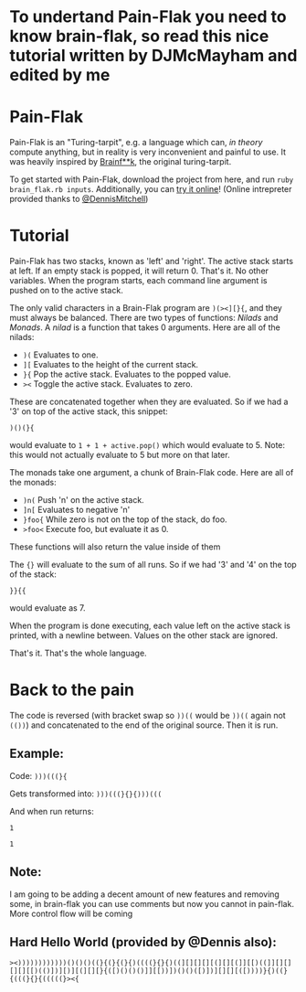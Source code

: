 # To undertand Pain-Flak you need to know brain-flak, so read this nice tutorial written by DJMcMayham and edited by me


# Pain-Flak

Pain-Flak is an "Turing-tarpit", e.g. a language which can, *in theory* compute anything, but in reality is very inconvenient and painful to use. It was heavily inspired by [Brainf**k](https://esolangs.org/wiki/Brainfuck), the original turing-tarpit.

To get started with Pain-Flak, download the project from here, and run `ruby brain_flak.rb inputs`. Additionally, you can [try it online](http://brain-flak.tryitonline.net/)! (Online intrepreter provided thanks to [@DennisMitchell](https://github.com/DennisMitchell))

# Tutorial

Pain-Flak has two stacks, known as 'left' and 'right'. The active stack starts at left. If an empty stack is popped, it will return 0. That's it. No other variables. When the program starts, each command line argument is pushed on to the active stack.

The only valid characters in a Brain-Flak program are `)(><][}{`, and they must always be balanced. There are two types of functions: *Nilads* and *Monads*. A *nilad* is a function that takes 0 arguments. Here are all of the nilads:

 - `)(` Evaluates to one.
 - `][` Evaluates to the height of the current stack.
 - `}{` Pop the active stack. Evaluates to the popped value.
 - `><` Toggle the active stack. Evaluates to zero.

These are concatenated together when they are evaluated. So if we had a '3' on top of the active stack, this snippet:

    )()(}{
  
would evaluate to `1 + 1 + active.pop()` which would evaluate to 5. Note: this would not actually evaluate to 5 but more on that later.

The monads take one argument, a chunk of Brain-Flak code. Here are all of the monads:

 - `)n(` Push 'n' on the active stack.
 - `]n[` Evaluates to negative 'n'
 - `}foo{` While zero is not on the top of the stack, do foo.
 - `>foo<` Execute foo, but evaluate it as 0.

These functions will also return the value inside of them

The `{}` will evaluate to the sum of all runs.  So if we had '3' and '4' on the top of the stack:

    }}{{


would evaluate as 7.

When the program is done executing, each value left on the active stack is printed, with a newline between. Values on the other stack are ignored.

That's it. That's the whole language. 




# Back to the pain


The code is reversed (with bracket swap so `))((` would be `))((` again not `(())`) and concatenated to the end of the original source. Then it is run.
## Example:
Code:
`)))(((}{`

Gets transformed into:
`)))(((}{}{)))(((`

And when run returns:

`1`

`1`

## Note:
I am going to be adding a decent amount of new features and removing some, in brain-flak you can use comments but now you cannot in pain-flak. More control flow will be coming




## Hard Hello World (provided by @Dennis also):
`><))))))))))))()()()((}{(}{(}{)((((}{}{)((][][][][(][][(]][[)((]][][][][][[)(()‌​])][)][(][][}{([)()()()]][[))])()()([)])][][][([))))}{)((}{(((}{}{(((((}><{`
